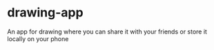 # drawing-app
An app for drawing where you can share it with your friends or store it locally on your phone
